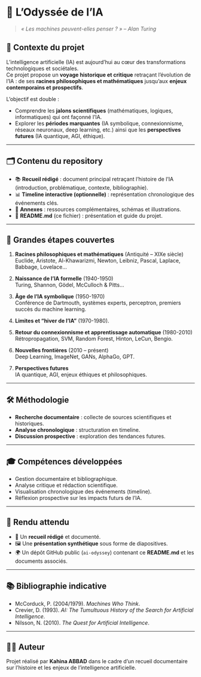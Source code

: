 # 📖 L’Odyssée de l’IA

> *« Les machines peuvent-elles penser ? » – Alan Turing*  

## 🎯 Contexte du projet
L’intelligence artificielle (IA) est aujourd’hui au cœur des transformations technologiques et sociétales.  
Ce projet propose un **voyage historique et critique** retraçant l’évolution de l’IA : de ses **racines philosophiques et mathématiques** jusqu’aux **enjeux contemporains et prospectifs**.  

L’objectif est double :
- Comprendre les **jalons scientifiques** (mathématiques, logiques, informatiques) qui ont façonné l’IA.
- Explorer les **périodes marquantes** (IA symbolique, connexionnisme, réseaux neuronaux, deep learning, etc.) ainsi que les **perspectives futures** (IA quantique, AGI, éthique).

---

## 🗂️ Contenu du repository
- 📚 **Recueil rédigé** : document principal retraçant l’histoire de l’IA (introduction, problématique, contexte, bibliographie).
- 📊 **Timeline interactive (optionnelle)** : représentation chronologique des événements clés.
- 📎 **Annexes** : ressources complémentaires, schémas et illustrations.
- 📄 **README.md** (ce fichier) : présentation et guide du projet.

---

## 🧩 Grandes étapes couvertes
1. **Racines philosophiques et mathématiques** (Antiquité – XIXe siècle)  
   Euclide, Aristote, Al-Khawarizmi, Newton, Leibniz, Pascal, Laplace, Babbage, Lovelace…  

2. **Naissance de l’IA formelle** (1940-1950)  
   Turing, Shannon, Gödel, McCulloch & Pitts…  

3. **Âge de l’IA symbolique** (1950-1970)  
   Conférence de Dartmouth, systèmes experts, perceptron, premiers succès du machine learning.  

4. **Limites et “hiver de l’IA”** (1970-1980).  

5. **Retour du connexionnisme et apprentissage automatique** (1980-2010)  
   Rétropropagation, SVM, Random Forest, Hinton, LeCun, Bengio.  

6. **Nouvelles frontières** (2010 – présent)  
   Deep Learning, ImageNet, GANs, AlphaGo, GPT.  

7. **Perspectives futures**  
   IA quantique, AGI, enjeux éthiques et philosophiques.  

---

## 🛠️ Méthodologie
- **Recherche documentaire** : collecte de sources scientifiques et historiques.  
- **Analyse chronologique** : structuration en timeline.  
- **Discussion prospective** : exploration des tendances futures.  

---

## 🎓 Compétences développées
- Gestion documentaire et bibliographique.  
- Analyse critique et rédaction scientifique.  
- Visualisation chronologique des événements (timeline).  
- Réflexion prospective sur les impacts futurs de l’IA.  

---

## 🚀 Rendu attendu
- 📑 Un **recueil rédigé** et documenté.  
- 🖼️ Une **présentation synthétique** sous forme de diapositives.  
- 🌍 Un dépôt GitHub public (`ai-odyssey`) contenant ce **README.md** et les documents associés.  

---

## 📚 Bibliographie indicative
- McCorduck, P. (2004/1979). *Machines Who Think*.  
- Crevier, D. (1993). *AI: The Tumultuous History of the Search for Artificial Intelligence*.  
- Nilsson, N. (2010). *The Quest for Artificial Intelligence*.  

---

## 👩‍💻 Auteur
Projet réalisé par **Kahina ABBAD** dans le cadre d’un recueil documentaire sur l’histoire et les enjeux de l’intelligence artificielle.  
